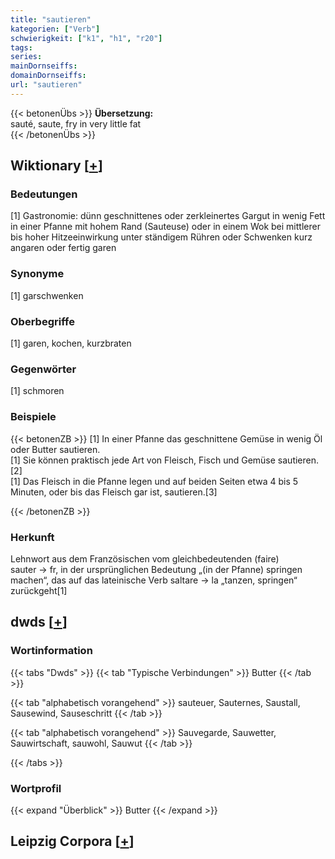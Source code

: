 ```yaml
---
title: "sautieren"
kategorien: ["Verb"]
schwierigkeit: ["k1", "h1", "r20"]
tags:
series:
mainDornseiffs:
domainDornseiffs:
url: "sautieren"
---
```


{{< betonenÜbs >}}
**Übersetzung:**  
sauté, saute, fry in very little fat  
{{< /betonenÜbs >}}

## Wiktionary [[+](https://de.wiktionary.org/wiki/sautieren)]

### Bedeutungen
[1] Gastronomie: dünn geschnittenes oder zerkleinertes Gargut in wenig Fett in einer Pfanne mit hohem Rand (Sauteuse) oder in einem Wok bei mittlerer bis hoher Hitzeeinwirkung unter ständigem Rühren oder Schwenken kurz angaren oder fertig garen  

### Synonyme
[1] garschwenken  

### Oberbegriffe
[1] garen, kochen, kurzbraten  

### Gegenwörter
[1] schmoren  

### Beispiele
{{< betonenZB >}}
[1] In einer Pfanne das geschnittene Gemüse in wenig Öl oder Butter sautieren.  
[1] Sie können praktisch jede Art von Fleisch, Fisch und Gemüse sautieren.[2]  
[1] Das Fleisch in die Pfanne legen und auf beiden Seiten etwa 4 bis 5 Minuten, oder bis das Fleisch gar ist, sautieren.[3]  

{{< /betonenZB >}}
### Herkunft
Lehnwort aus dem Französischen vom gleichbedeutenden (faire) sauter → fr, in der ursprünglichen Bedeutung „(in der Pfanne) springen machen“, das auf das lateinische Verb saltare → la „tanzen, springen“ zurückgeht[1]  



## dwds [[+](https://www.dwds.de/wb/sautieren)]

### Wortinformation
{{< tabs "Dwds" >}}
{{< tab "Typische Verbindungen" >}}
Butter
{{< /tab >}}

{{< tab "alphabetisch vorangehend" >}}
sauteuer, Sauternes, Saustall, Sausewind, Sauseschritt
{{< /tab >}}

{{< tab "alphabetisch vorangehend" >}}
Sauvegarde, Sauwetter, Sauwirtschaft, sauwohl, Sauwut
{{< /tab >}}

{{< /tabs >}}

### Wortprofil
{{< expand "Überblick" >}} Butter {{< /expand >}}

## Leipzig Corpora [[+](https://corpora.uni-leipzig.de/en/res?word=sautieren&corpusId=deu_newscrawl-public_2018)]

